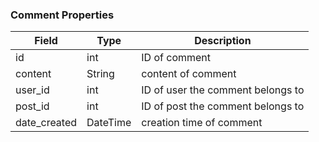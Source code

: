### Comment Properties

| Field        | Type     | Description                       |
| ------------ | -------- | --------------------------------- |
| id           | int      | ID of comment                     |
| content      | String   | content of comment                |
| user_id      | int      | ID of user the comment belongs to |
| post_id      | int      | ID of post the comment belongs to |
| date_created | DateTime | creation time of comment          |
